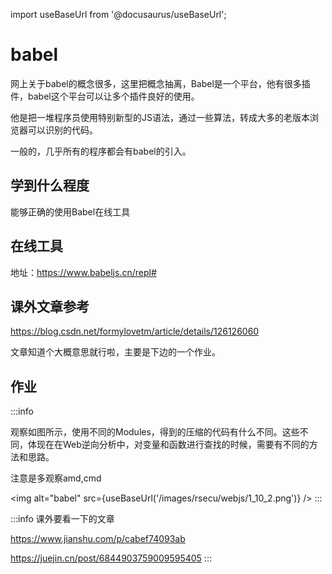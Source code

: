 import useBaseUrl from '@docusaurus/useBaseUrl';

# babel

网上关于babel的概念很多，这里把概念抽离，Babel是一个平台，他有很多插件，babel这个平台可以让多个插件良好的使用。

他是把一堆程序员使用特别新型的JS语法，通过一些算法，转成大多的老版本浏览器可以识别的代码。

一般的，几乎所有的程序都会有babel的引入。


## 学到什么程度

能够正确的使用Babel在线工具

## 在线工具

地址：https://www.babeljs.cn/repl#

## 课外文章参考

https://blog.csdn.net/formylovetm/article/details/126126060

文章知道个大概意思就行啦，主要是下边的一个作业。


## 作业

:::info

观察如图所示，使用不同的Modules，得到的压缩的代码有什么不同。这些不同，体现在在Web逆向分析中，对变量和函数进行查找的时候，需要有不同的方法和思路。

注意是多观察amd,cmd

<img alt="babel" src={useBaseUrl('/images/rsecu/webjs/1_10_2.png')} />
:::


:::info
课外要看一下的文章

https://www.jianshu.com/p/cabef74093ab

https://juejin.cn/post/6844903759009595405
:::